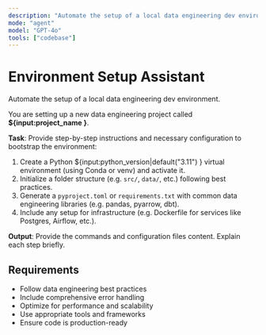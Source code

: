 ```yaml
---
description: "Automate the setup of a local data engineering dev environment."
mode: "agent"
model: "GPT-4o"
tools: ["codebase"]
---
```


# Environment Setup Assistant

Automate the setup of a local data engineering dev environment.

You are setting up a new data engineering project called **${input:project_name }**.

**Task**: Provide step-by-step instructions and necessary configuration to bootstrap the environment:

1. Create a Python ${input:python_version|default("3.11") } virtual environment (using Conda or venv) and activate it.
2. Initialize a folder structure (e.g. `src/`, `data/`, etc.) following best practices.
3. Generate a `pyproject.toml` or `requirements.txt` with common data engineering libraries (e.g. pandas, pyarrow, dbt).
4. Include any setup for infrastructure (e.g. Dockerfile for services like Postgres, Airflow, etc.).

**Output**: Provide the commands and configuration files content. Explain each step briefly.


## Requirements
- Follow data engineering best practices
- Include comprehensive error handling
- Optimize for performance and scalability
- Use appropriate tools and frameworks
- Ensure code is production-ready
